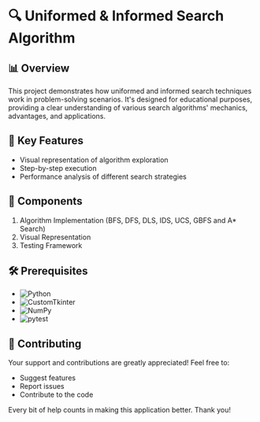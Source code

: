 # 🔍 Uniformed & Informed Search Algorithm

## 📊 Overview

This project demonstrates how uniformed and informed search techniques work in problem-solving scenarios. It's designed for educational purposes, providing a clear understanding of various search algorithms' mechanics, advantages, and applications.

## 🌟 Key Features

- Visual representation of algorithm exploration
- Step-by-step execution
- Performance analysis of different search strategies

## 🧩 Components

1. Algorithm Implementation (BFS, DFS, DLS, IDS, UCS, GBFS and A* Search)
2. Visual Representation
3. Testing Framework

## 🛠️ Prerequisites

- ![Python](https://img.shields.io/badge/-Python-3776AB?style=flat-square&logo=python&logoColor=white)
- ![CustomTkinter](https://img.shields.io/badge/-CustomTkinter-FF6F00?style=flat-square&logo=tkinter&logoColor=white)
- ![NumPy](https://img.shields.io/badge/-NumPy-013243?style=flat-square&logo=numpy&logoColor=white)
- ![pytest](https://img.shields.io/badge/-pytest-0A9EDC?style=flat-square&logo=pytest&logoColor=white)

## 🤝 Contributing

Your support and contributions are greatly appreciated! Feel free to:

- Suggest features
- Report issues
- Contribute to the code

Every bit of help counts in making this application better. Thank you!
